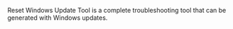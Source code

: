 
Reset Windows Update Tool is a complete troubleshooting tool that can be
generated with Windows updates.


